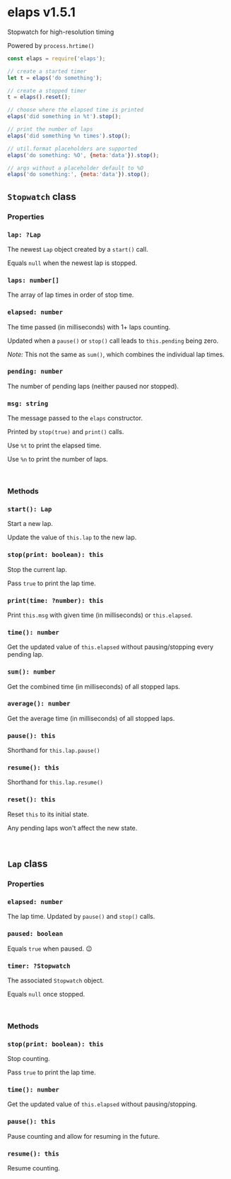 # elaps v1.5.1

Stopwatch for high-resolution timing

Powered by `process.hrtime()`

```js
const elaps = require('elaps');

// create a started timer
let t = elaps('do something');

// create a stopped timer
t = elaps().reset();

// choose where the elapsed time is printed
elaps('did something in %t').stop();

// print the number of laps
elaps('did something %n times').stop();

// util.format placeholders are supported
elaps('do something: %O', {meta:'data'}).stop();

// args without a placeholder default to %O
elaps('do something:', {meta:'data'}).stop();
```

## `Stopwatch` class

### Properties

### `lap: ?Lap`

The newest `Lap` object created by a `start()` call.

Equals `null` when the newest lap is stopped.

### `laps: number[]`

The array of lap times in order of stop time.

### `elapsed: number`

The time passed (in milliseconds) with 1+ laps counting.

Updated when a `pause()` or `stop()` call leads to `this.pending` being zero.

*Note:* This not the same as `sum()`, which combines the individual lap times.

### `pending: number`

The number of pending laps (neither paused nor stopped).

### `msg: string`

The message passed to the `elaps` constructor.

Printed by `stop(true)` and `print()` calls.

Use `%t` to print the elapsed time.

Use `%n` to print the number of laps.

&nbsp;

### Methods

### `start(): Lap`

Start a new lap.

Update the value of `this.lap` to the new lap.

### `stop(print: boolean): this`

Stop the current lap.

Pass `true` to print the lap time.

### `print(time: ?number): this`

Print `this.msg` with given time (in milliseconds) or `this.elapsed`.

### `time(): number`

Get the updated value of `this.elapsed` without pausing/stopping every pending lap.

### `sum(): number`

Get the combined time (in milliseconds) of all stopped laps.

### `average(): number`

Get the average time (in milliseconds) of all stopped laps.

### `pause(): this`

Shorthand for `this.lap.pause()`

### `resume(): this`

Shorthand for `this.lap.resume()`

### `reset(): this`

Reset `this` to its initial state.

Any pending laps won't affect the new state.

&nbsp;

## `Lap` class

### Properties

### `elapsed: number`

The lap time. Updated by `pause()` and `stop()` calls.

### `paused: boolean`

Equals `true` when paused. 😉

### `timer: ?Stopwatch`

The associated `Stopwatch` object.

Equals `null` once stopped.

&nbsp;

### Methods

### `stop(print: boolean): this`

Stop counting.

Pass `true` to print the lap time.

### `time(): number`

Get the updated value of `this.elapsed` without pausing/stopping.

### `pause(): this`

Pause counting and allow for resuming in the future.

### `resume(): this`

Resume counting.

&nbsp;
